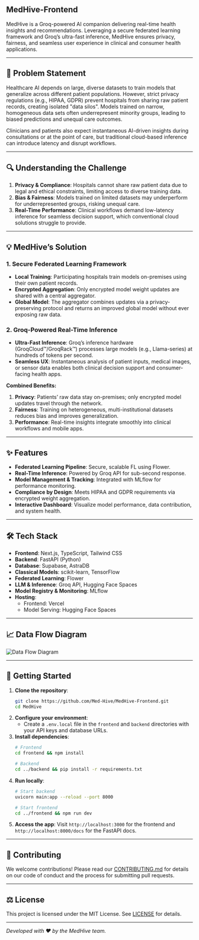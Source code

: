## MedHive-Frontend

MedHive is a Groq-powered AI companion delivering real-time health insights and recommendations. Leveraging a secure federated learning framework and Groq’s ultra-fast inference, MedHive ensures privacy, fairness, and seamless user experience in clinical and consumer health applications.

---

## 🚀 Problem Statement

Healthcare AI depends on large, diverse datasets to train models that generalize across different patient populations. However, strict privacy regulations (e.g., HIPAA, GDPR) prevent hospitals from sharing raw patient records, creating isolated "data silos". Models trained on narrow, homogeneous data sets often underrepresent minority groups, leading to biased predictions and unequal care outcomes.

Clinicians and patients also expect instantaneous AI-driven insights during consultations or at the point of care, but traditional cloud-based inference can introduce latency and disrupt workflows.

---

## 🔍 Understanding the Challenge

1. **Privacy & Compliance**: Hospitals cannot share raw patient data due to legal and ethical constraints, limiting access to diverse training data.
2. **Bias & Fairness**: Models trained on limited datasets may underperform for underrepresented groups, risking unequal care.
3. **Real-Time Performance**: Clinical workflows demand low-latency inference for seamless decision support, which conventional cloud solutions struggle to provide.

---

## 💡 MedHive’s Solution

### 1. Secure Federated Learning Framework
- **Local Training**: Participating hospitals train models on-premises using their own patient records.
- **Encrypted Aggregation**: Only encrypted model weight updates are shared with a central aggregator.
- **Global Model**: The aggregator combines updates via a privacy-preserving protocol and returns an improved global model without ever exposing raw data.

### 2. Groq-Powered Real-Time Inference
- **Ultra-Fast Inference**: Groq’s inference hardware (GroqCloud™/GroqRack™) processes large models (e.g., Llama-series) at hundreds of tokens per second.
- **Seamless UX**: Instantaneous analysis of patient inputs, medical images, or sensor data enables both clinical decision support and consumer-facing health apps.

**Combined Benefits:**
1. **Privacy**: Patients’ raw data stay on-premises; only encrypted model updates travel through the network.
2. **Fairness**: Training on heterogeneous, multi-institutional datasets reduces bias and improves generalization.
3. **Performance**: Real-time insights integrate smoothly into clinical workflows and mobile apps.

---

## ✨ Features

- **Federated Learning Pipeline**: Secure, scalable FL using Flower.
- **Real-Time Inference**: Powered by Groq API for sub-second response.
- **Model Management & Tracking**: Integrated with MLflow for performance monitoring.
- **Compliance by Design**: Meets HIPAA and GDPR requirements via encrypted weight aggregation.
- **Interactive Dashboard**: Visualize model performance, data contribution, and system health.

---

## 🛠 Tech Stack

- **Frontend**: Next.js, TypeScript, Tailwind CSS
- **Backend**: FastAPI (Python)
- **Database**: Supabase, AstraDB
- **Classical Models**: scikit-learn, TensorFlow
- **Federated Learning**: Flower
- **LLM & Inference**: Groq API, Hugging Face Spaces
- **Model Registry & Monitoring**: MLflow
- **Hosting**:
  - Frontend: Vercel
  - Model Serving: Hugging Face Spaces

---

## 📈 Data Flow Diagram

![Data Flow Diagram](docs/data_flow_diagram.png)

---

## 🏁 Getting Started

1. **Clone the repository**:
   ```bash
   git clone https://github.com/Med-Hive/MedHive-Frontend.git
   cd MedHive
   ```
2. **Configure your environment**:
   - Create a `.env.local` file in the `frontend` and `backend` directories with your API keys and database URLs.
3. **Install dependencies**:
   ```bash
   # Frontend
   cd frontend && npm install

   # Backend
   cd ../backend && pip install -r requirements.txt
   ```
4. **Run locally**:
   ```bash
   # Start backend
   uvicorn main:app --reload --port 8000

   # Start frontend
   cd ../frontend && npm run dev
   ```
5. **Access the app**:
   Visit `http://localhost:3000` for the frontend and `http://localhost:8000/docs` for the FastAPI docs.

---

## 🤝 Contributing

We welcome contributions! Please read our [CONTRIBUTING.md](CONTRIBUTING.md) for details on our code of conduct and the process for submitting pull requests.

---

## ⚖️ License

This project is licensed under the MIT License. See [LICENSE](LICENSE) for details.

---

_Developed with ❤️ by the MedHive team._

